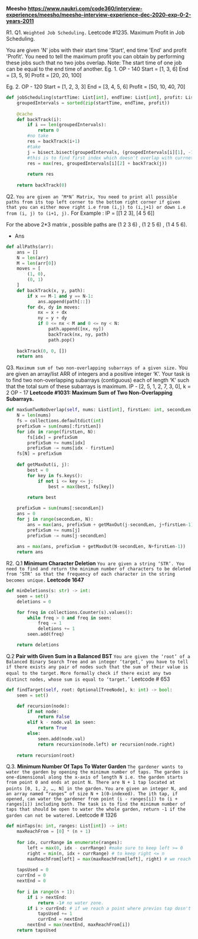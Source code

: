 **Meesho**
**https://www.naukri.com/code360/interview-experiences/meesho/meesho-interview-experience-dec-2020-exp-0-2-years-2011**

R1. 
Q1. `Weighted Job Scheduling.`
Leetcode #1235. Maximum Profit in Job Scheduling.

You are given 'N' jobs with their start time 'Start', end time 'End' and profit 'Profit'. You need to tell the maximum profit you can obtain by performing these jobs such that no two jobs overlap.
Note: The start time of one job can be equal to the end time of another.
Eg. 1. OP - 140
Start  = [1, 3, 6]
End    = [3, 5, 9]
Profit = [20, 20, 100]

Eg. 2. OP - 120
Start  = [1, 2, 3, 3]
End    = [3, 4, 5, 6]
Profit = [50, 10, 40, 70]

```py
def jobScheduling(startTime: List[int], endTime: List[int], profit: List[int]) -> int:
    groupedIntervals = sorted(zip(startTime, endTime, profit))
    
    @cache
    def backTrack(i):
        if i == len(groupedIntervals):
            return 0
        #no take
        res = backTrack(i+1)
        #take
        j = bisect.bisect(groupedIntervals, (groupedIntervals[i][1], -1, -1))
        #this is to find first index which doesn't overlap with currnet interval
        res = max(res, groupedIntervals[i][2] + backTrack(j))
    
        return res
    
    return backTrack(0)
```

Q2. `You are given an ‘M*N’ Matrix, You need to print all possible paths from its top left corner to the bottom right corner if given that you can either move right i.e from (i,j) to (i,j+1) or down i.e from (i, j) to (i+1, j).`
For Example :
IP = [[1 2 3],
      [4 5 6]]

For the above 2*3 matrix , possible paths are (1 2 3 6) , (1 2 5 6) , (1 4 5 6).
- Ans
```py
def allPaths(arr):
    ans = []
    N = len(arr)
    M = len(arr[0])
    moves = [
        (1, 0),
        (0, 1)
    ]
    def backTrack(x, y, path):
        if x == M-1 and y == N-1:
            ans.append(path[::])
        for dx, dy in moves:
            nx = x + dx
            ny = y + dy
            if 0 <= nx < M and 0 <= ny < N:
                path.append([nx, ny])
                backTrack(nx, ny, path)
                path.pop()
    
    backTrack(0, 0, [])
    return ans
```

Q3. `Maximum sum of two non-overlapping subarrays of a given size.`
You are given an array/list ARR of integers and a positive integer ‘K’. Your task is to find two non-overlapping subarrays (contiguous) each of length ‘K’ such that the total sum of these subarrays is maximum.
IP - [2, 5, 1, 2, 7, 3, 0], k = 2
OP - 17
**Leetcode #1031: Maximum Sum of Two Non-Overlapping Subarrays.​**

```py
def maxSumTwoNoOverlap(self, nums: List[int], firstLen: int, secondLen: int) -> int:
    N = len(nums)
    fs = collections.defaultdict(int)
    prefixSum = sum(nums[:firstLen])
    for idx in range(firstLen, N):
        fs[idx] = prefixSum
        prefixSum += nums[idx]
        prefixSum -= nums[idx - firstLen]
    fs[N] = prefixSum
            
    def getMaxOut(i, j):
        best = 0
        for key in fs.keys():
            if not i <= key <= j:
                best = max(best, fs[key])
        
        return best

    prefixSum = sum(nums[:secondLen])
    ans = 0
    for j in range(secondLen, N):
        ans = max(ans, prefixSum + getMaxOut(j-secondLen, j+firstLen-1))
        prefixSum += nums[j]
        prefixSum -= nums[j-secondLen]
    
    ans = max(ans, prefixSum + getMaxOut(N-secondLen, N+firstLen-1))
    return ans
```

R2.
Q.1 **Minimum Character Deletion**
`You are given a string ‘STR’. You need to find and return the minimum number of characters to be deleted from ‘STR’ so that the frequency of each character in the string becomes unique.`
**Leetcode 1647**
```py
def minDeletions(s: str) -> int:
    seen = set()
    deletions = 0

    for freq in collections.Counter(s).values():
        while freq > 0 and freq in seen:
            freq -= 1
            deletions += 1
        seen.add(freq)

    return deletions
```

Q.2 **Pair with Given Sum in a Balanced BST**
`You are given the ‘root’ of a Balanced Binary Search Tree and an integer ‘target,’ you have to tell if there exists any pair of nodes such that the sum of their value is equal to the target.`
`More formally check if there exist any two distinct nodes, whose sum is equal to ‘target.’`
Leetcode # 653
```py
def findTarget(self, root: Optional[TreeNode], k: int) -> bool:
    seen = set()

    def recursion(node):
        if not node:
            return False
        elif k - node.val in seen:
            return True
        else:
            seen.add(node.val)
            return recursion(node.left) or recursion(node.right)
    
    return recursion(root)
```

Q.3. **Minimum Number Of Taps To Water Garden**
`The gardener wants to water the garden by opening the minimum number of taps. The garden is one-dimensional along the x-axis of length N i.e. the garden starts from point 0 and ends at point N. There are N + 1 tap located at points [0, 1, 2, …, N] in the garden.`
`You are given an integer N, and an array named “ranges” of size N + 1(0-indexed). The ith tap, if opened, can water the gardener from point (i - ranges[i]) to (i + ranges[i]) including both. The task is to find the minimum number of taps that should be open to water the whole garden, return -1 if the garden can not be watered.`
Leetcode # 1326
```py
def minTaps(n: int, ranges: List[int]) -> int:
    maxReachFrom = [0] * (n + 1)
    
    for idx, currRange in enumerate(ranges):
        left = max(0, idx - currRange) #make sure to keep left >= 0
        right = min(n, idx + currRange) # to keep right <= n
        maxReachFrom[left] = max(maxReachFrom[left], right) # we reach as farther as possible
    
    tapsUsed = 0
    currEnd = 0
    nextEnd = 0
    
    for i in range(n + 1):
        if i > nextEnd:
            return -1# no water zone.
        if i > currEnd: # if we reach a point where previos tap dosn't reach then use new tap
            tapsUsed += 1
            currEnd = nextEnd
        nextEnd = max(nextEnd, maxReachFrom[i])
    return tapsUsed
```